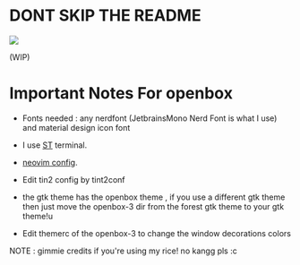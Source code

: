 # DONT SKIP THE README 

<img src= "https://cdn.discordapp.com/attachments/634005620223377418/889729299224076288/unknown.png"> 

(WIP)

# Important Notes For openbox 

- Fonts needed : any nerdfont (JetbrainsMono Nerd Font is what I use) and material design icon font

- I use [ST](https://github.com/siduck/st) terminal.
- [neovim config](https://github.com/NvChad/nvchad).

- Edit tin2 config by tint2conf
- the gtk theme has the openbox theme , if  you use a different gtk theme then just move the openbox-3 dir from the forest gtk theme to your gtk theme!u
- Edit themerc of the openbox-3 to change the window decorations colors

NOTE : gimmie credits if you're using my rice! no kangg pls :c 
